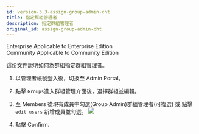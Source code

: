```yaml
---
id: version-3.3-assign-group-admin-cht
title: 指定群組管理者
description: 指定群組管理者
original_id: assign-group-admin-cht
---
```

<div class="label-sect">
  <div class="ee-only tooltip">Enterprise
    <span class="tooltiptext">Applicable to Enterprise Edition</span>
  </div>
  <div class="ce-only tooltip">Community
    <span class="tooltiptext">Applicable to Community Edition</span>
  </div>
</div>

這份文件說明如何為群組指定群組管理者。


1. 以管理者帳號登入後，切換至 Admin Portal。

2. 點擊 `Groups`進入群組管理介面後，選擇群組並編輯。

3. 至 Members 從現有成員中勾選(Group Admin)群組管理者(可複選) 或 點擊 `edit users` 新增成員並勾選。
    ![](assets/group_admin.png)

4. 點擊 Confirm.
